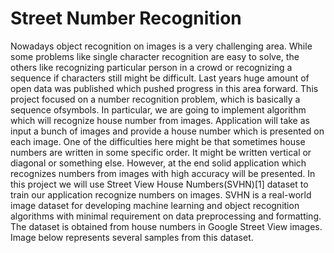 # Street Number Recognition

Nowadays object recognition on images is a very challenging area. While some problems like single character recognition are easy to solve, the others like recognizing particular person in a crowd or recognizing a sequence if characters still might be difficult. Last years huge amount of open data was published which pushed progress in this area forward.
This project focused on a number recognition problem, which is basically a sequence ofsymbols. In particular, we are going to implement algorithm which will recognize house number from images. Application will take as input a bunch of images and provide a house number which is presented on each image. One of the difficulties here might be that sometimes house numbers are written in some specific order. It might be written vertical or diagonal or something else. However, at the end solid application which recognizes numbers from images with high accuracy will be presented.
In this project we will use Street View House Numbers(SVHN)[1] dataset to train our application recognize numbers on images. SVHN is a real-world image dataset for developing machine learning and object recognition algorithms with minimal requirement on data preprocessing and formatting. The dataset is obtained from house numbers in Google Street View images. Image below represents several samples from this dataset.
